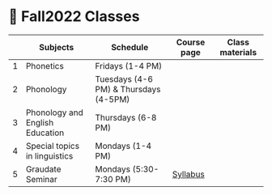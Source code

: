 # 🌿 Fall2022 Classes

| | Subjects | Schedule | Course page | Class materials |
|---|---|---|---|---|
| 1 | Phonetics | Fridays (1-4 PM)  |  |  |
| 2 | Phonology | Tuesdays (4-6 PM) & Thursdays (4-5PM) |  |  |
| 3 | Phonology and English Education | Thursdays (6-8 PM) |  |  |
| 4 | Special topics in linguistics | Mondays (1-4 PM) |  |  |
| 5 | Graudate Seminar | Mondays (5:30-7:30 PM) | [Syllabus](/Grad_Seminar.md) | |

